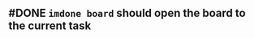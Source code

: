 ## #DONE `imdone board` should open the board to the current task
<!-- 
#task
created:2023-10-07T18:23:27.824Z
group:"Ungrouped Tasks"
story-id:`imdone-open`-should-open-current-or-selected-task-in-editor
task-id:vcNZj
order:0
branch:story/`imdone-open`-should-open-current-or-selected-task-in-editor/task/`imdone-board`-should-open-the-board-to-the-current-or-selected-task
completed:2023-10-07T18:52:38.227Z
archived:true
archivedAt:2024-10-30T22:38:06-04:00
originalPath:backlog/stories/`imdone-open`-should-open-current-or-selected-task-in-editor/tasks/`imdone-board`-should-open-the-board-to-the-current-or-selected-task.md
originalLine:1
-->


